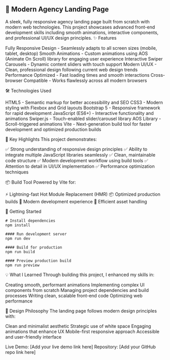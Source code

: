 ## 🚀 Modern Agency Landing Page
A sleek, fully responsive agency landing page built from scratch with modern web technologies. This project showcases advanced front-end development skills including smooth animations, interactive components, and professional UI/UX design principles.
✨ Features

Fully Responsive Design - Seamlessly adapts to all screen sizes (mobile, tablet, desktop)
Smooth Animations - Custom animations using AOS (Animate On Scroll) library for engaging user experience
Interactive Swiper Carousels - Dynamic content sliders with touch support
Modern UI/UX - Clean, professional design following current web design trends
Performance Optimized - Fast loading times and smooth interactions
Cross-browser Compatible - Works flawlessly across all modern browsers

🛠️ Technologies Used

HTML5 - Semantic markup for better accessibility and SEO
CSS3 - Modern styling with Flexbox and Grid layouts
Bootstrap 5 - Responsive framework for rapid development
JavaScript (ES6+) - Interactive functionality and animations
Swiper.js - Touch-enabled slider/carousel library
AOS Library - Scroll-triggered animations
Vite - Next-generation build tool for faster development and optimized production builds

🎯 Key Highlights
This project demonstrates:

✅ Strong understanding of responsive design principles
✅ Ability to integrate multiple JavaScript libraries seamlessly
✅ Clean, maintainable code structure
✅ Modern development workflow using build tools
✅ Attention to detail in UI/UX implementation
✅ Performance optimization techniques

📦 Build Tool
Powered by Vite for:

⚡ Lightning-fast Hot Module Replacement (HMR)
📦 Optimized production builds
🔧 Modern development experience
🎯 Efficient asset handling

🚀 Getting Started
```
# Install dependencies
npm install

#### Run development server
npm run dev

#### Build for production
npm run build

#### Preview production build
npm run preview
```
💡 What I Learned
Through building this project, I enhanced my skills in:

Creating smooth, performant animations
Implementing complex UI components from scratch
Managing project dependencies and build processes
Writing clean, scalable front-end code
Optimizing web performance

🎨 Design Philosophy
The landing page follows modern design principles with:

Clean and minimalist aesthetic
Strategic use of white space
Engaging animations that enhance UX
Mobile-first responsive approach
Accessible and user-friendly interface


Live Demo: [Add your live demo link here]
Repository: [Add your GitHub repo link here]
